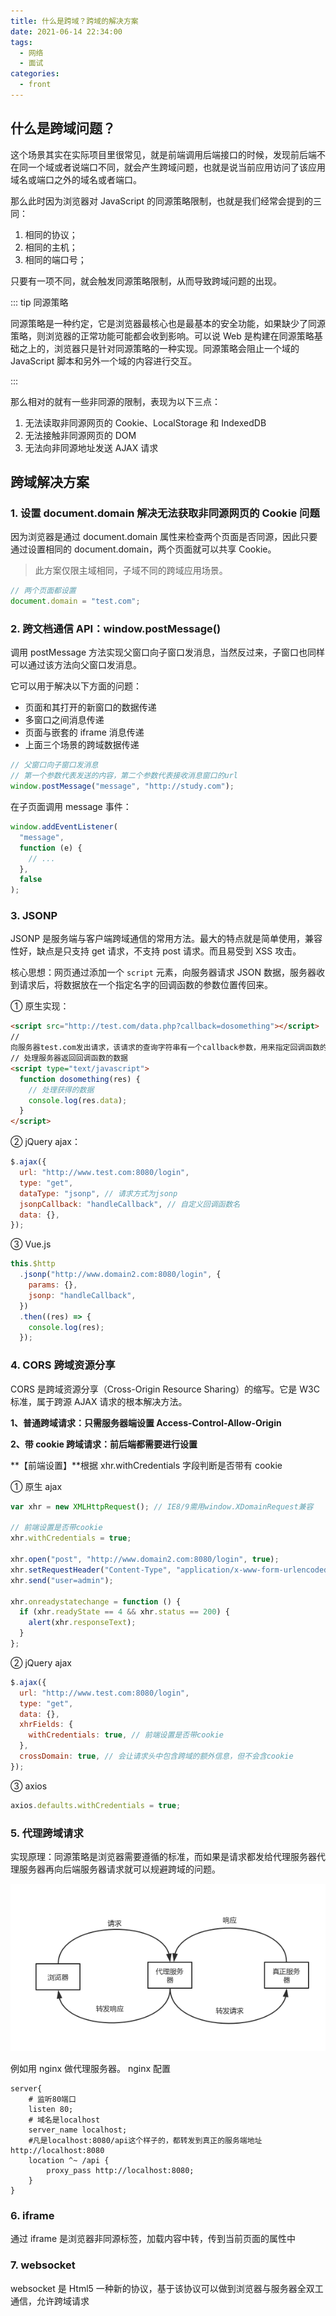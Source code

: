 ```yaml
---
title: 什么是跨域？跨域的解决方案
date: 2021-06-14 22:34:00
tags:
  - 网络
  - 面试
categories:
  - front
---
```


## 什么是跨域问题？

这个场景其实在实际项目里很常见，就是前端调用后端接口的时候，发现前后端不在同一个域或者说端口不同，就会产生跨域问题，也就是说当前应用访问了该应用域名或端口之外的域名或者端口。

那么此时因为浏览器对 JavaScript 的同源策略限制，也就是我们经常会提到的三同：

1. 相同的协议；
2. 相同的主机；
3. 相同的端口号；

只要有一项不同，就会触发同源策略限制，从而导致跨域问题的出现。

::: tip 同源策略

同源策略是一种约定，它是浏览器最核心也是最基本的安全功能，如果缺少了同源策略，则浏览器的正常功能可能都会收到影响。可以说 Web 是构建在同源策略基础之上的，浏览器只是针对同源策略的一种实现。同源策略会阻止一个域的 JavaScript 脚本和另外一个域的内容进行交互。

:::

那么相对的就有一些非同源的限制，表现为以下三点：

1. 无法读取非同源网页的 Cookie、LocalStorage 和 IndexedDB
2. 无法接触非同源网页的 DOM
3. 无法向非同源地址发送 AJAX 请求

## 跨域解决方案

### 1. 设置 document.domain 解决无法获取非同源网页的 Cookie 问题

因为浏览器是通过 document.domain 属性来检查两个页面是否同源，因此只要通过设置相同的 document.domain，两个页面就可以共享 Cookie。

> 此方案仅限主域相同，子域不同的跨域应用场景。

```js
// 两个页面都设置
document.domain = "test.com";
```

### 2. 跨文档通信 API：window.postMessage()

调用 postMessage 方法实现父窗口向子窗口发消息，当然反过来，子窗口也同样可以通过该方法向父窗口发消息。

它可以用于解决以下方面的问题：

- 页面和其打开的新窗口的数据传递
- 多窗口之间消息传递
- 页面与嵌套的 iframe 消息传递
- 上面三个场景的跨域数据传递

```js
// 父窗口向子窗口发消息
// 第一个参数代表发送的内容，第二个参数代表接收消息窗口的url
window.postMessage("message", "http://study.com");
```

在子页面调用 message 事件：

```js
window.addEventListener(
  "message",
  function (e) {
    // ...
  },
  false
);
```

### 3. JSONP

JSONP 是服务端与客户端跨域通信的常用方法。最大的特点就是简单使用，兼容性好，缺点是只支持 get 请求，不支持 post 请求。而且易受到 XSS 攻击。

核心思想：网页通过添加一个 `script` 元素，向服务器请求 JSON 数据，服务器收到请求后，将数据放在一个指定名字的回调函数的参数位置传回来。

① 原生实现：

```html
<script src="http://test.com/data.php?callback=dosomething"></script>
//
向服务器test.com发出请求，该请求的查询字符串有一个callback参数，用来指定回调函数的名字
// 处理服务器返回回调函数的数据
<script type="text/javascript">
  function dosomething(res) {
    // 处理获得的数据
    console.log(res.data);
  }
</script>
```

② jQuery ajax：

```js
$.ajax({
  url: "http://www.test.com:8080/login",
  type: "get",
  dataType: "jsonp", // 请求方式为jsonp
  jsonpCallback: "handleCallback", // 自定义回调函数名
  data: {},
});
```

③ Vue.js

```js
this.$http
  .jsonp("http://www.domain2.com:8080/login", {
    params: {},
    jsonp: "handleCallback",
  })
  .then((res) => {
    console.log(res);
  });
```

### 4. CORS 跨域资源分享

CORS 是跨域资源分享（Cross-Origin Resource Sharing）的缩写。它是 W3C 标准，属于跨源 AJAX 请求的根本解决方法。

**1、普通跨域请求：只需服务器端设置 Access-Control-Allow-Origin**

**2、带 cookie 跨域请求：前后端都需要进行设置**

**【前端设置】**根据 xhr.withCredentials 字段判断是否带有 cookie

① 原生 ajax

```js
var xhr = new XMLHttpRequest(); // IE8/9需用window.XDomainRequest兼容

// 前端设置是否带cookie
xhr.withCredentials = true;

xhr.open("post", "http://www.domain2.com:8080/login", true);
xhr.setRequestHeader("Content-Type", "application/x-www-form-urlencoded");
xhr.send("user=admin");

xhr.onreadystatechange = function () {
  if (xhr.readyState == 4 && xhr.status == 200) {
    alert(xhr.responseText);
  }
};
```

② jQuery ajax

```js
$.ajax({
  url: "http://www.test.com:8080/login",
  type: "get",
  data: {},
  xhrFields: {
    withCredentials: true, // 前端设置是否带cookie
  },
  crossDomain: true, // 会让请求头中包含跨域的额外信息，但不会含cookie
});
```

③ axios

```js
axios.defaults.withCredentials = true;
```

### 5. 代理跨域请求

实现原理：同源策略是浏览器需要遵循的标准，而如果是请求都发给代理服务器代理服务器再向后端服务器请求就可以规避跨域的问题。

![](./imgs/proxy.webp)

例如用 nginx 做代理服务器。
nginx 配置

```shell
server{
    # 监听80端口
    listen 80;
    # 域名是localhost
    server_name localhost;
    #凡是localhost:8080/api这个样子的，都转发到真正的服务端地址http://localhost:8080
    location ^~ /api {
        proxy_pass http://localhost:8080;
    }
}
```

### 6. iframe

通过 iframe 是浏览器非同源标签，加载内容中转，传到当前页面的属性中

### 7. websocket

websocket 是 Html5 一种新的协议，基于该协议可以做到浏览器与服务器全双工通信，允许跨域请求
